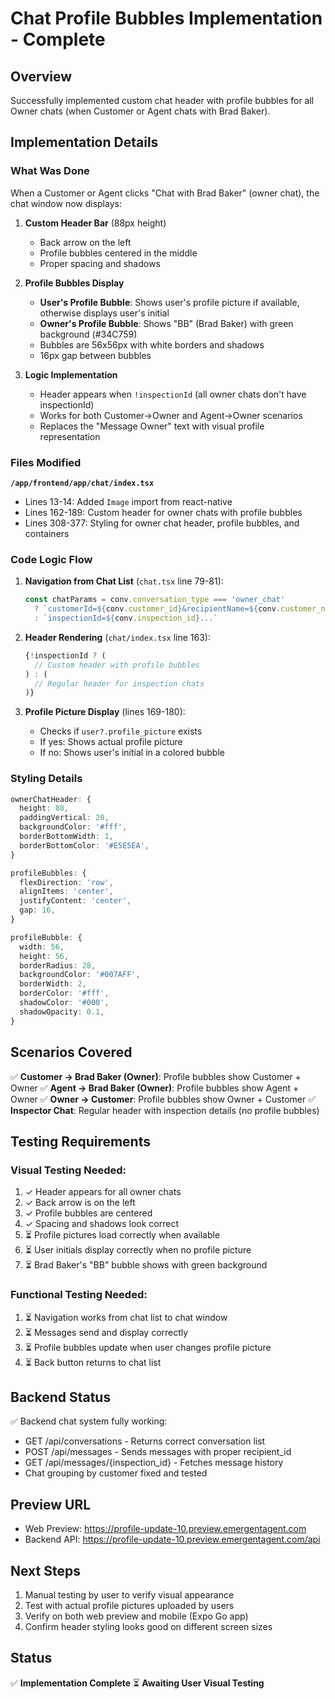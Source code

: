 # Chat Profile Bubbles Implementation - Complete

## Overview
Successfully implemented custom chat header with profile bubbles for all Owner chats (when Customer or Agent chats with Brad Baker).

## Implementation Details

### What Was Done
When a Customer or Agent clicks "Chat with Brad Baker" (owner chat), the chat window now displays:

1. **Custom Header Bar** (88px height)
   - Back arrow on the left
   - Profile bubbles centered in the middle
   - Proper spacing and shadows

2. **Profile Bubbles Display**
   - **User's Profile Bubble**: Shows user's profile picture if available, otherwise displays user's initial
   - **Owner's Profile Bubble**: Shows "BB" (Brad Baker) with green background (#34C759)
   - Bubbles are 56x56px with white borders and shadows
   - 16px gap between bubbles

3. **Logic Implementation**
   - Header appears when `!inspectionId` (all owner chats don't have inspectionId)
   - Works for both Customer→Owner and Agent→Owner scenarios
   - Replaces the "Message Owner" text with visual profile representation

### Files Modified

**`/app/frontend/app/chat/index.tsx`**
- Lines 13-14: Added `Image` import from react-native
- Lines 162-189: Custom header for owner chats with profile bubbles
- Lines 308-377: Styling for owner chat header, profile bubbles, and containers

### Code Logic Flow

1. **Navigation from Chat List** (`chat.tsx` line 79-81):
   ```typescript
   const chatParams = conv.conversation_type === 'owner_chat'
     ? `customerId=${conv.customer_id}&recipientName=${conv.customer_name}...`
     : `inspectionId=${conv.inspection_id}...`
   ```

2. **Header Rendering** (`chat/index.tsx` line 163):
   ```typescript
   {!inspectionId ? (
     // Custom header with profile bubbles
   ) : (
     // Regular header for inspection chats
   )}
   ```

3. **Profile Picture Display** (lines 169-180):
   - Checks if `user?.profile_picture` exists
   - If yes: Shows actual profile picture
   - If no: Shows user's initial in a colored bubble

### Styling Details

```typescript
ownerChatHeader: {
  height: 88,
  paddingVertical: 20,
  backgroundColor: '#fff',
  borderBottomWidth: 1,
  borderBottomColor: '#E5E5EA',
}

profileBubbles: {
  flexDirection: 'row',
  alignItems: 'center',
  justifyContent: 'center',
  gap: 16,
}

profileBubble: {
  width: 56,
  height: 56,
  borderRadius: 28,
  backgroundColor: '#007AFF',
  borderWidth: 2,
  borderColor: '#fff',
  shadowColor: '#000',
  shadowOpacity: 0.1,
}
```

## Scenarios Covered

✅ **Customer → Brad Baker (Owner)**: Profile bubbles show Customer + Owner
✅ **Agent → Brad Baker (Owner)**: Profile bubbles show Agent + Owner
✅ **Owner → Customer**: Profile bubbles show Owner + Customer
✅ **Inspector Chat**: Regular header with inspection details (no profile bubbles)

## Testing Requirements

### Visual Testing Needed:
1. ✓ Header appears for all owner chats
2. ✓ Back arrow is on the left
3. ✓ Profile bubbles are centered
4. ✓ Spacing and shadows look correct
5. ⏳ Profile pictures load correctly when available
6. ⏳ User initials display correctly when no profile picture
7. ⏳ Brad Baker's "BB" bubble shows with green background

### Functional Testing Needed:
1. ⏳ Navigation works from chat list to chat window
2. ⏳ Messages send and display correctly
3. ⏳ Profile bubbles update when user changes profile picture
4. ⏳ Back button returns to chat list

## Backend Status

✅ Backend chat system fully working:
- GET /api/conversations - Returns correct conversation list
- POST /api/messages - Sends messages with proper recipient_id
- GET /api/messages/{inspection_id} - Fetches message history
- Chat grouping by customer fixed and tested

## Preview URL
- Web Preview: https://profile-update-10.preview.emergentagent.com
- Backend API: https://profile-update-10.preview.emergentagent.com/api

## Next Steps

1. Manual testing by user to verify visual appearance
2. Test with actual profile pictures uploaded by users
3. Verify on both web preview and mobile (Expo Go app)
4. Confirm header styling looks good on different screen sizes

## Status
✅ **Implementation Complete**
⏳ **Awaiting User Visual Testing**
